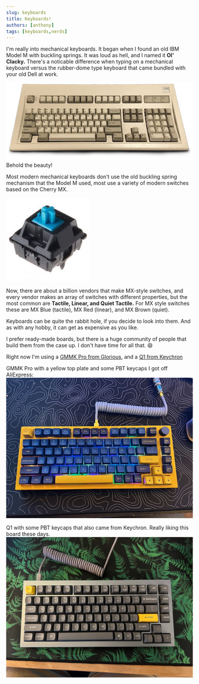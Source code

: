 ```yaml
---
slug: keyboards
title: Keyboards!
authors: [anthony]
tags: [keyboards,nerds]
---
```


 I'm really into mechanical keyboards.  It began when I found an old IBM Model M with buckling springs.  It was loud as hell, and I named it **Ol' Clacky.**
 There's a noticable difference when typing on a mechanical keyboard versus the rubber-dome type keyboard that came bundled with your old Dell at work.

 ![IBM Model M](./IBM_Model_M.png)
 Behold the beauty!

 Most modern mechanical keyboards don't use the old buckling spring mechanism that the Model M used, most use a variety of modern switches based on the Cherry MX.

![Cherry MX Switch](./CherryMX.jpeg)

Now, there are about a billion vendors that make MX-style switches, and every vendor makes an array of switches with different properties, but the most common are **Tactile, Linear, and Quiet Tactile.**  For MX style switches these are MX Blue (tactile), MX Red (linear), and MX Brown (quiet).

Keyboards can be quite the rabbit hole, if you decide to look into them.  And as with any hobby, it can get as expensive as you like.

I prefer ready-made boards, but there is a huge community of people that build them from the case up.  I don't have time for all that. :smile:

Right now I'm using a [GMMK Pro from Glorious](https://www.pcgamingrace.com/products/glorious-gmmk-pro-75-barebone-black), and a [Q1 from Keychron](https://www.keychron.com/products/keychron-q1)

GMMK Pro with a yellow top plate and some PBT keycaps I got off AliExpress:
![GMMK Pro](./gmmkpro.jpeg)

Q1 with some PBT keycaps that also came from Keychron.  Really liking this board these days.
![Q1](./Q1.jpeg)
